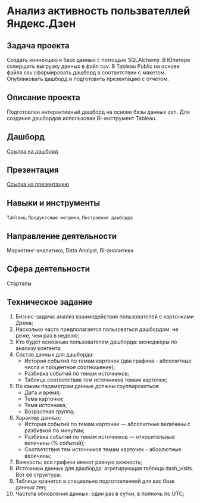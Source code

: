 # Анализ активность пользвателлей Яндекс.Дзен
## Задача проекта
Cоздать коннекцию к базе данных с помощью SQLAlchemy. В Юпитере соверщить выгрузку данных в файл csv.
В Tableau Public на основе файла csv сформировать дашборд в соответствии с макетом. 
Опубликовать дашборд и подготовить презентацию с отчетом.

## Описание проекта
Подготовлен интерактивный дашборд на основе базы данных zen. 
Для создания дашбордов использован BI-инструмент Tableau.

## Дашборд
[Ссылка на дашборд](https://public.tableau.com/app/profile/natalia.strizh/viz/YandexZen_16809858691540/sheet4?publish=yes)


## Презентация
[Ссылка на презентацию](https://disk.yandex.ru/i/JOci-0YOEADqZA)

## Навыки и инструменты
`Tableau`, `Продуктовые метрики`, `Построение дашборда`

## Направление деятельности
Маркетинг-аналитика, Data Analyst, BI-аналитика

## Сфера деятельности
Стартапы

## Техническое задание
1) Бизнес-задача: анализ взаимодействия пользователей с карточками Дзена;
2) Насколько часто предполагается пользоваться дашбордом: не реже, чем раз в неделю;
3) Кто будет основным пользователем дашборда: менеджеры по анализу контента;
4) Состав данных для дашборда:
   * История событий по темам карточек (два графика - абсолютные числа и процентное соотношение);
   * Разбивка событий по темам источников;
   * Таблица соответствия тем источников темам карточек;
5) По каким параметрам данные должны группироваться:
   * Дата и время;
   * Тема карточки;
   * Тема источника;
   * Возрастная группа;
6) Характер данных:
   * История событий по темам карточек — абсолютные величины с разбивкой по минутам;
   * Разбивка событий по темам источников — относительные величины (% событий);
   * Соответствия тем источников темам карточек - абсолютные величины;
7) Важность: все графики имеют равную важность;
8) Источники данных для дашборда: агрегирующая таблица dash_visits. Вот её структура:
9) Таблица хранится в специально подготовленной для вас базе данных zen;
10) Частота обновления данных: один раз в сутки, в полночь по UTC;
